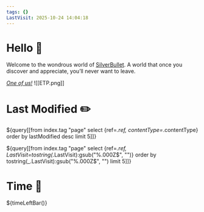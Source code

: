```yaml
---
tags: {}
LastVisit: 2025-10-24 14:04:18
---
```


# Hello 👋
Welcome to the wondrous world of [SilverBullet](https://v2.silverbullet.md/). A world that once you discover and appreciate, you’ll never want to leave.

_[One of us!](https://community.silverbullet.md/)_
![[ETP.png]]

# Last Modified ✏️

${query[[from index.tag "page" select {ref=_.ref, contentType=_.contentType} order by lastModified desc limit 5]]}

${query[[from index.tag "page" select {ref=_.ref, LastVisit=tostring(_.LastVisit):gsub("%.000Z$", "")} order by tostring(_.LastVisit):gsub("%.000Z$", "") limit 5]]}

# Time 🌄

${timeLeftBar()}